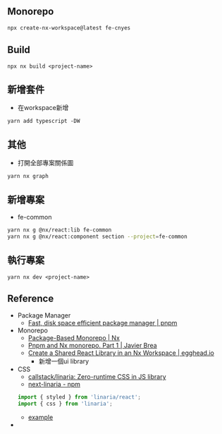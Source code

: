 ## Monorepo
```sh
npx create-nx-workspace@latest fe-cnyes
```
## Build
```
npx nx build <project-name>
```
## 新增套件
* 在workspace新增
```
yarn add typescript -DW
```
## 其他
* 打開全部專案關係圖
```
yarn nx graph
```

## 新增專案
* fe-common
```sh
yarn nx g @nx/react:lib fe-common
yarn nx g @nx/react:component section --project=fe-common
```

## 執行專案
```
yarn nx dev <project-name>
```


## Reference
* Package Manager 
	* [Fast, disk space efficient package manager | pnpm](https://pnpm.io/)
* Monorepo
	* [Package-Based Monorepo | Nx](https://nx.dev/tutorials/package-based-repo-tutorial)
	* [Pnpm and Nx monorepo. Part 1 | Javier Brea](https://www.javierbrea.com/blog/pnpm-nx-monorepo-01/)
	* [Create a Shared React Library in an Nx Workspace | egghead.io](https://egghead.io/lessons/react-create-a-shared-react-library-in-an-nx-workspace)
		* 新增一個ui library
* CSS
	* [callstack/linaria: Zero-runtime CSS in JS library](https://github.com/callstack/linaria)
	* [next-linaria - npm](https://www.npmjs.com/package/next-linaria)
	 ```ts
	import { styled } from 'linaria/react';
	import { css } from 'linaria';
	```
	* [example](https://stackblitz.com/edit/github-r1gnke-khdwng?file=.babelrc,pages%2Findex.js)
* 
